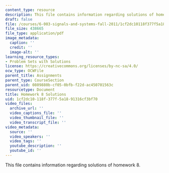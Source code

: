 ```yaml
---
content_type: resource
description: This file contains information regarding solutions of homework 8.
draft: false
file: /courses/6-003-signals-and-systems-fall-2011/1cf2dc10118f377f5a1891316cf3bf70_MIT6_003F11_sol08.pdf
file_size: 438665
file_type: application/pdf
image_metadata:
  caption: ''
  credit: ''
  image-alt: ''
learning_resource_types:
- Problem Sets with Solutions
license: https://creativecommons.org/licenses/by-nc-sa/4.0/
ocw_type: OCWFile
parent_title: Assignments
parent_type: CourseSection
parent_uid: 0809880b-cf05-0bfb-f22d-ac450701563c
resourcetype: Document
title: Homework 8 Solutions
uid: 1cf2dc10-118f-377f-5a18-91316cf3bf70
video_files:
  archive_url: ''
  video_captions_file: ''
  video_thumbnail_file: ''
  video_transcript_file: ''
video_metadata:
  source: ''
  video_speakers: ''
  video_tags: ''
  youtube_description: ''
  youtube_id: ''
---
```

This file contains information regarding solutions of homework 8.